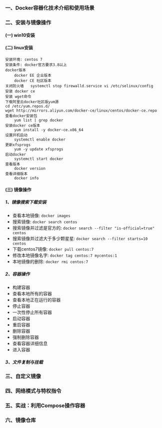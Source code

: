 ### 一、Docker容器化技术介绍和使用场景



### 二、安装与镜像操作

#### (一)  win10安装

#### (二)  linux安装

```
安装环境: centos 7
安装条件: docker官方要求3.8以上
docker版本
	docker EE 企业版本
	docker CE 社区版本
关闭防火墙	systemctl stop firewalld.service vi /etc/selinux/config
安装 docker ce
安装 wget命令
下载阿里云docker社区版yum源
cd /etc/yum.repos.d/
wget http://mirrors.aliyun.com/docker-ce/linux/centos/docker-ce.repo
查看docker安装包
	yum list | grep docker
安装docker ce版本
	yum install -y docker-ce.x86_64
设置开机启动
	systemctl enable docker
更新xfsprogs
	yum -y update xfsprogs
启动docker
	systemctl start docker
查看版本
	docker version
查看详细版本
	docker info
```



#### (三)  镜像操作

##### 1、镜像搜索下载安装

- 查看本地镜像:  `docker images`
- 搜索镜像:  `docker search centos`
- 搜索镜像并过滤是官方的:  `docker search --filter "is-official=true" centos`
- 搜索镜像并过滤大于多少颗星星: `docker search --filter starts=10 centos`
- 下载centos7镜像: `docker pull centos:7`
- 修改本地镜像名字:  `docker tag centos:7 mycentos:1`
- 本地镜像的删除:  `docker rmi centos:7`

##### 2、容器操作

- 构建容器
- 查看本地所有的容器
- 查看本地正在运行的容器
- 停止容器
- 一次性停止所有容器
- 启动容器
- 重启容器
- 删除容器
- 强制删除容器
- 查看容器详细信息
- 进入容器

##### 3、文件复制与挂载





### 三、自定义镜像



### 四、网络模式与特权指令



### 五、实战：利用Compose操作容器



### 六、镜像仓库

